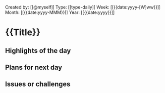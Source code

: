 Created by: [[@myself]]
Type: [[type-daily]]
Week: [[{{date:yyyy-[W]ww}}]]
Month: [[{{date:yyyy-MMM}}]]
Year: [[{{date:yyyy}}]]
# {{Title}}

## Highlights of the day



## Plans for next day



## Issues or challenges